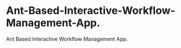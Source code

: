 Ant-Based-Interactive-Workflow-Management-App.
==============================================

Ant Based Interactive Workflow Management App.
